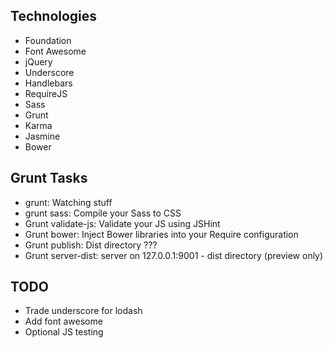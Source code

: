 
## Technologies

* Foundation
* Font Awesome
* jQuery
* Underscore
* Handlebars
* RequireJS
* Sass
* Grunt
* Karma
* Jasmine
* Bower

## Grunt Tasks

* grunt: Watching stuff
* grunt sass: Compile your Sass to CSS
* Grunt validate-js: Validate your JS using JSHint
* Grunt bower: Inject Bower libraries into your Require configuration
* Grunt publish: Dist directory ???
* Grunt server-dist: server on 127.0.0.1:9001 - dist directory (preview only)

## TODO

* Trade underscore for lodash
* Add font awesome
* Optional JS testing
